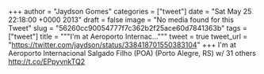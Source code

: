 
+++
author = "Jaydson Gomes"
categories = ["tweet"]
date = "Sat May 25 22:18:00 +0000 2013"
draft = false
image = "No media found for this Tweet"
slug = "56260cc90054777f7c362b2f25ace60d7841363b"
tags = ["tweet"]
title = """I'm at Aeroporto Internac..."""
tweet = true
tweet_url = "https://twitter.com/jaydson/status/338418701550383104"
+++
I'm at Aeroporto Internacional Salgado Filho (POA) (Porto Alegre, RS) w/ 31 others http://t.co/EPpyvnkTQ2
